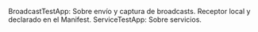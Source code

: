 BroadcastTestApp: Sobre envío y captura de broadcasts. Receptor local y declarado en el Manifest.
ServiceTestApp: Sobre servicios.
